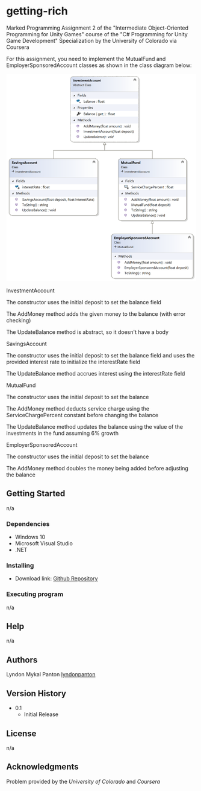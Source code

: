 # getting-rich
Marked Programming Assignment 2 of the "Intermediate Object-Oriented Programming for Unity Games" course of the "C# Programming for Unity Game Development" Specialization by the University of Colorado via Coursera

For this assignment, you need to implement the MutualFund and EmployerSponsoredAccount classes as shown in the class diagram below:

![Project UML Class Diagram](./project_uml_class_diagram.png)

InvestmentAccount

The constructor uses the initial deposit to set the balance field

The AddMoney method adds the given money to the balance (with error checking)

The UpdateBalance method is abstract, so it doesn't have a body

SavingsAccount

The constructor uses the initial deposit to set the balance field and uses the provided interest rate to initialize the interestRate field

The UpdateBalance method accrues interest using the interestRate field

MutualFund

The constructor uses the initial deposit to set the balance

The AddMoney method deducts service charge using the ServiceChargePercent constant before changing the balance

The UpdateBalance method updates the balance using the value of the investments in the fund assuming 6% growth

EmployerSponsoredAccount

The constructor uses the initial deposit to set the balance

The AddMoney method doubles the money being added before adjusting the balance

## Getting Started

n/a

### Dependencies

* Windows 10
* Microsoft Visual Studio
* .NET

### Installing

* Download link: [Github Repository](https://github.com/lyndonpanton/getting-rich)

### Executing program

n/a

## Help

n/a

## Authors

Lyndon Mykal Panton
[lyndonpanton](https://github.com/lyndonpanton/)

## Version History

* 0.1
    * Initial Release

## License

n/a

## Acknowledgments

Problem provided by the _University of Colorado_ and _Coursera_
